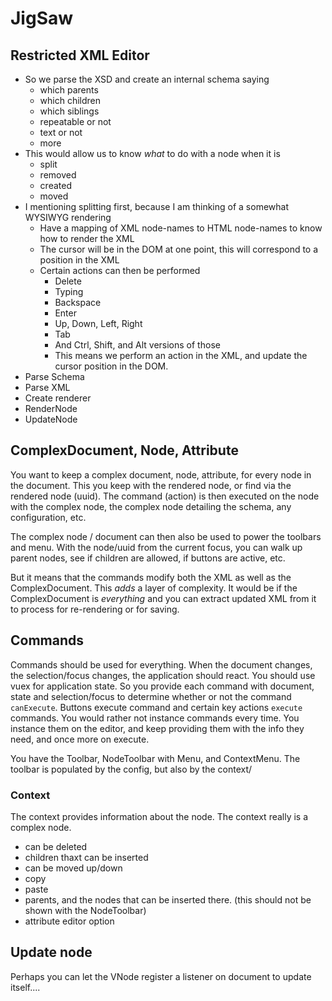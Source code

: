 # JigSaw

## Restricted XML Editor

- So we parse the XSD and create an internal schema saying
  - which parents
  - which children
  - which siblings
  - repeatable or not
  - text or not
  - more
- This would allow us to know _what_ to do with a node when it is
  - split
  - removed
  - created
  - moved
- I mentioning splitting first, because I am thinking of a somewhat WYSIWYG rendering
  - Have a mapping of XML node-names to HTML node-names to know how to render the XML
  - The cursor will be in the DOM at one point, this will correspond to a position in the XML
  - Certain actions can then be performed
    - Delete
    - Typing
    - Backspace
    - Enter
    - Up, Down, Left, Right
    - Tab
    - And Ctrl, Shift, and Alt versions of those
    - This means we perform an action in the XML, and update the cursor position in the DOM.
- Parse Schema
- Parse XML
- Create renderer
- RenderNode
- UpdateNode

## ComplexDocument, Node, Attribute

You want to keep a complex document, node, attribute, for every node in the document. This you keep with the rendered node, or find via the rendered node (uuid). The command (action) is then executed on the node with the complex node, the complex node detailing the schema, any configuration, etc.

The complex node / document can then also be used to power the toolbars and menu. With the node/uuid from the current focus, you can walk up parent nodes, see if children are allowed, if buttons are active, etc.

But it means that the commands modify both the XML as well as the ComplexDocument. This _adds_ a layer of complexity. It would be if the ComplexDocument is _everything_ and you can extract updated XML from it to process for re-rendering or for saving.

## Commands

Commands should be used for everything. When the document changes, the selection/focus changes, the application should react. You should use vuex for application state. So you provide each command with document, state and selection/focus to determine whether or not the command `canExecute`. Buttons execute command and certain key actions `execute` commands. You would rather not instance commands every time. You instance them on the editor, and keep providing them with the info they need, and once more on execute.

You have the Toolbar, NodeToolbar with Menu, and ContextMenu. The toolbar is populated by the config, but also by the context/

### Context

The context provides information about the node. The context really is a complex node.

- can be deleted
- children thaxt can be inserted
- can be moved up/down
- copy
- paste
- parents, and the nodes that can be inserted there. (this should not be shown with the NodeToolbar)
- attribute editor option

## Update node

Perhaps you can let the VNode register a listener on document to update itself....
